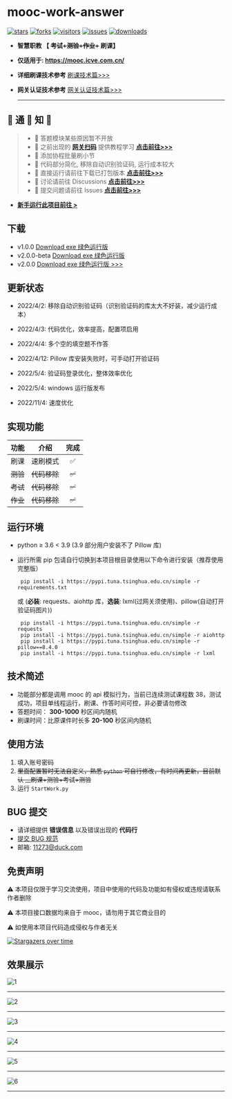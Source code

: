 # mooc-work-answer

[![stars](https://img.shields.io/github/stars/11273/mooc-work-answer)](https://github.com/11273/mooc-work-answer)
[![forks](https://img.shields.io/github/forks/11273/mooc-work-answer)](https://github.com/11273/mooc-work-answer)
[![visitors](https://visitor-badge.glitch.me/badge?page_id=11273.mooc-work-answer)](https://github.com/11273/mooc-work-answer)
[![issues](https://img.shields.io/github/issues/11273/mooc-work-answer)](https://github.com/11273/mooc-work-answer/issues)
[![downloads](https://img.shields.io/github/downloads/11273/mooc-work-answer/total)](https://github.com/11273/mooc-work-answer/releases)

- **智慧职教 【 ~~考试+测验+作业+~~ 刷课】**

- **仅适用于: <https://mooc.icve.com.cn/>**

- **详细刷课技术参考** [刷课技术篇>>>](https://www.52pojie.cn/thread-1338063-1-1.html)

- **网关认证技术参考** [网关认证技术篇>>>](https://www.52pojie.cn/thread-1713942-1-1.html)

  ***

## 🎄 通 🎄 知 🎄

> - 🧰 答题模块某些原因暂不开放
> - 🎉 之前出现的 **[网关扫码](http://u6e.cn/dnDP0)** 提供教程学习 **[点击前往>>>](https://www.52pojie.cn/thread-1713942-1-1.html)**
> - 🎉 添加协程批量刷小节
> - 📢 代码部分简化, 移除自动识别验证码, 运行成本较大
> - 📢 直接运行请前往下载已打包版本 **[点击前往>>>](https://github.com/11273/mooc-work-answer/releases)**
> - 📣 讨论请前往 Discussions **[点击前往>>>](https://github.com/11273/mooc-work-answer/discussions)**
> - 📣 提交问题请前往 Issues **[点击前往>>>](https://github.com/11273/mooc-work-answer/issues)**

- **[新手运行此项目前往 >](REAEME_RUN.md)**

## 下载

- v1.0.0 [Download exe 绿色运行版](https://github.com/11273/mooc-work-answer/releases/tag/v1.0.0)
- v2.0.0-beta [Download exe 绿色运行版](https://github.com/11273/mooc-work-answer/releases/tag/v2.0.0-beta)
- v2.0.0 [Download exe 绿色运行版 >>>](https://github.com/11273/mooc-work-answer/releases/tag/v2.0.0)

## 更新状态

- 2022/4/2: 移除自动识别验证码（识别验证码的库太大不好装，减少运行成本）

- 2022/4/3: 代码优化，效率提高，配置项启用

- 2022/4/4: 多个空的填空题不作答

- 2022/4/12: Pillow 库安装失败时，可手动打开验证码

- 2022/5/4: 验证码登录优化，整体效率优化

- 2022/5/4: windows 运行版发布

- 2022/11/4: 速度优化

## 实现功能

|   功能   | 介绍         | 完成  |
| :------: | ------------ | :---: |
|   刷课   | 速刷模式     |   ✅   |
| ~~测验~~ | ~~代码移除~~ | ~~✅~~ |
| ~~考试~~ | ~~代码移除~~ | ~~✅~~ |
| ~~作业~~ | ~~代码移除~~ | ~~✅~~ |

## 运行环境

- python ≥ 3.6 < 3.9 (3.9 部分用户安装不了 Pillow 库)
- 运行所需 pip 包请自行切换到本项目根目录使用以下命令进行安装（推荐使用完整版）

  ```pip
   pip install -i https://pypi.tuna.tsinghua.edu.cn/simple -r requirements.txt
  ```

  或 (**必装**: requests、aiohttp 库，**选装**: lxml(过网关须使用)、pillow(自动打开验证码图片))

  ```pip
   pip install -i https://pypi.tuna.tsinghua.edu.cn/simple -r requests
   pip install -i https://pypi.tuna.tsinghua.edu.cn/simple -r aiohttp
   pip install -i https://pypi.tuna.tsinghua.edu.cn/simple -r pillow==8.4.0
   pip install -i https://pypi.tuna.tsinghua.edu.cn/simple -r lxml
  ```

## 技术简述

- 功能部分都是调用 mooc 的 api 模拟行为，当前已连续测试课程数 38，测试成功，项目单线程运行，刷课、作答时间可控，非必要请勿修改
- 答题时间： **300-1000** 秒区间内随机
- 刷课时间：比原课件时长多 **20-100** 秒区间内随机

## 使用方法

1. 填入账号密码
2. ~~里面配置暂时无法自定义，熟悉 `python` 可自行修改，有时间再更新，目前默认 \_\_刷课+测验+考试+测验~~
3. 运行 `StartWork.py`

## BUG 提交

- 请详细提供 **错误信息** 以及错误出现的 **代码行**
- [提交 BUG 规范](https://github.com/11273/mooc-work-answer/issues/22)
- 邮箱: 11273@duck.com

## 免责声明

⚠️ 本项目仅限于学习交流使用，项目中使用的代码及功能如有侵权或违规请联系作者删除

⚠️ 本项目接口数据均来自于 mooc，请勿用于其它商业目的

⚠️ 如使用本项目代码造成侵权与作者无关

[![Stargazers over time](https://starchart.cc/11273/mooc-work-answer.svg)](https://starchart.cc/11273/mooc-work-answer)

## 效果展示

![1](./images/1.jpg)

---

![2](./images/2.jpg)

---

![3](./images/3.jpg)

---

![4](./images/4.jpg)

---

![5](./images/5.jpg)

---

![6](./images/6.jpg)

---
